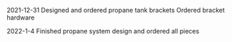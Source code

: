 2021-12-31
Designed and ordered propane tank brackets
Ordered bracket hardware

2022-1-4
Finished propane system design and ordered all pieces